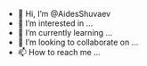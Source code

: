 - 👋 Hi, I’m @AidesShuvaev
- 👀 I’m interested in ...
- 🌱 I’m currently learning ...
- 💞️ I’m looking to collaborate on ...
- 📫 How to reach me ...

<!---
AidesShuvaev/AidesShuvaev is a ✨ special ✨ repository because its `README.md` (this file) appears on your GitHub profile.
You can click the Preview link to take a look at your changes.
--->
